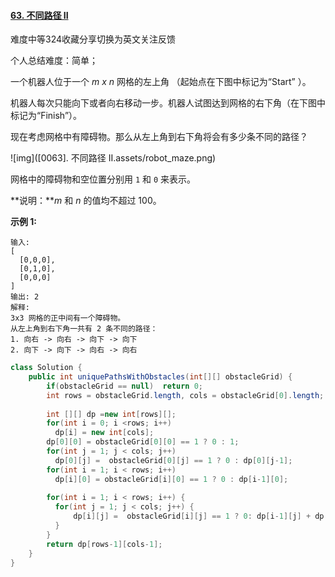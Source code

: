 #### [63. 不同路径 II](https://leetcode-cn.com/problems/unique-paths-ii/)

难度中等324收藏分享切换为英文关注反馈

个人总结难度：简单；



一个机器人位于一个 *m x n* 网格的左上角 （起始点在下图中标记为“Start” ）。

机器人每次只能向下或者向右移动一步。机器人试图达到网格的右下角（在下图中标记为“Finish”）。

现在考虑网格中有障碍物。那么从左上角到右下角将会有多少条不同的路径？

![img]([0063]. 不同路径 II.assets/robot_maze.png)

网格中的障碍物和空位置分别用 `1` 和 `0` 来表示。

**说明：***m* 和 *n* 的值均不超过 100。

**示例 1:**

```
输入:
[
  [0,0,0],
  [0,1,0],
  [0,0,0]
]
输出: 2
解释:
3x3 网格的正中间有一个障碍物。
从左上角到右下角一共有 2 条不同的路径：
1. 向右 -> 向右 -> 向下 -> 向下
2. 向下 -> 向下 -> 向右 -> 向右
```





```java
class Solution {
    public int uniquePathsWithObstacles(int[][] obstacleGrid) {
        if(obstacleGrid == null)  return 0;
        int rows = obstacleGrid.length, cols = obstacleGrid[0].length;
        
        int [][] dp =new int[rows][];
        for(int i = 0; i <rows; i++)
          dp[i] = new int[cols];
        dp[0][0] = obstacleGrid[0][0] == 1 ? 0 : 1;
        for(int j = 1; j < cols; j++)
          dp[0][j] =  obstacleGrid[0][j] == 1 ? 0 : dp[0][j-1];
        for(int i = 1; i < rows; i++)
          dp[i][0] = obstacleGrid[i][0] == 1 ? 0 : dp[i-1][0]; 
        
        for(int i = 1; i < rows; i++) {
          for(int j = 1; j < cols; j++) {
              dp[i][j] =  obstacleGrid[i][j] == 1 ? 0: dp[i-1][j] + dp[i][j-1];
          }
        }
        return dp[rows-1][cols-1];
    }
}
```

